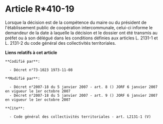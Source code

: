 # Article R*410-19

Lorsque la décision est de la compétence du maire ou du président de l'établissement public de coopération intercommunale,
celui-ci informe le demandeur de la date à laquelle la décision et le dossier ont été transmis au préfet ou à son délégué
dans les conditions définies aux articles L. 2131-1 et L. 2131-2 du code général des collectivités territoriales.

**Liens relatifs à cet article**

	**Codifié par**:

	  - Décret n°73-1023 1973-11-08

	**Modifié par**:

	  - Décret n°2007-18 du 5 janvier 2007 - art. 8 () JORF 6 janvier 2007 en vigueur le 1er octobre 2007
	  - Décret n°2007-18 du 5 janvier 2007 - art. 9 () JORF 6 janvier 2007 en vigueur le 1er octobre 2007

	**Cite**:

	  - Code général des collectivités territoriales - art. L2131-1 (V)
